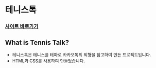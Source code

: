 # 테니스톡

### <a href="https://flexing1010.github.io/TennisTalk/">사이트 바로가기</a>

## What is Tennis Talk?

- 테니스톡은 테니스를 테마로 카카오톡의 외형을 참고하여 만든 프로젝트입니다.
- HTML과 CSS를 사용하여 만들었습니다.
